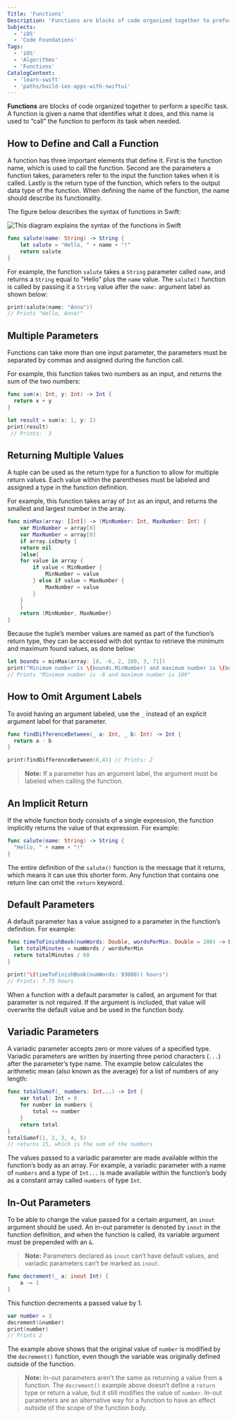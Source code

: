 ```yaml
---
Title: 'Functions' 
Description: 'Functions are blocks of code organized together to preform a specific task.'
Subjects: 
  - 'iOS'
  - 'Code Foundations'
Tags:
  - 'iOS'
  - 'Algorithms'
  - 'Functions'
CatalogContent:
  - 'learn-swift'
  - 'paths/build-ios-apps-with-swiftui'
---
```


**Functions** are blocks of code organized together to perform a specific task. A function is given a name that identifies what it does, and this name is used to “call” the function to perform its task when needed.

## How to Define and Call a Function

A function has three important elements that define it. First is the function name, which is used to call the function. Second are the parameters a function takes, parameters refer to the input the function takes when it is called. Lastly is the return type of the function, which refers to the output data type of the function. When defining the name of the function, the name should describe its functionality.

The figure below describes the syntax of functions in Swift:

![This diagram explains the syntax of the functions in Swift ](https://raw.githubusercontent.com/Codecademy/docs/main/media/swift-functions-diagram.png)

```Swift
func salute(name: String) -> String {
    let salute = "Hello, " + name + "!"
    return salute
}
```

For example, the function `salute` takes a `String` parameter called `name`, and returns a `String` equal to "Hello" plus the `name` value. The `salute()` function is called by passing it a `String` value after the `name:` argument label as shown below:

```Swift
print(salute(name: "Anna"))
// Prints "Hello, Anna!"
```

## Multiple Parameters

Functions can take more than one input parameter, the parameters must be separated by commas and assigned during the function call.

For example, this function takes two numbers as an input, and returns the sum of the two numbers:

```Swift
func sum(x: Int, y: Int) -> Int {
  return x + y
} 

let result = sum(x: 1, y: 2) 
print(result)
 // Prints:  3
```

## Returning Multiple Values

A tuple can be used as the return type for a function to allow for multiple return values. Each value within the parentheses must be labeled and assigned a type in the function definition.

For example, this function takes array of `Int` as an input, and returns the smallest and largest number in the array.

```Swift
func minMax(array: [Int]) -> (MinNumber: Int, MaxNumber: Int) {
    var MinNumber = array[0]
    var MaxNumber = array[0]
    if array.isEmpty {
    return nil 
    }else{
    for value in array {
        if value < MinNumber {
            MinNumber = value
        } else if value > MaxNumber {
            MaxNumber = value
        }
    }
    }
    return (MinNumber, MaxNumber)
}
```

Because the tuple’s member values are named as part of the function’s return type, they can be accessed with dot syntax to retrieve the minimum and maximum found values, as done below:

```Swift
let bounds = minMax(array: [8, -6, 2, 109, 3, 71])
print("Minimum number is \(bounds.MinNumber) and maximum number is \(bounds.MaxNumber)")
// Prints "Minimum number is -6 and maximum number is 109"
```

## How to Omit Argument Labels

To avoid having an argument labeled, use the `_` instead of an explicit argument label for that parameter.

```Swift
func findDifferenceBetween(_ a: Int, _ b: Int) -> Int {
  return a - b
}

print(findDifferenceBetween(6,4)) // Prints: 2
```

> **Note:** If a parameter has an argument label, the argument must be labeled when calling the function.

## An Implicit Return

If the whole function body consists of a single expression, the function implicitly returns the value of that expression. For example:

```Swift
func salute(name: String) -> String {
  "Hello, " + name + "!"
}
```

The entire definition of the `salute()` function is the message that it returns, which means it can use this shorter form. Any function that contains one return line can omit the `return` keyword.

## Default Parameters

A default parameter has a value assigned to a parameter in the function’s definition. For example:

```Swift
func timeToFinishBook(numWords: Double, wordsPerMin: Double = 200) -> Double {
  let totalMinutes = numWords / wordsPerMin 
  return totalMinutes / 60 
}

print("\(timeToFinishBook(numWords: 93000)) hours")
// Prints: 7.75 hours 
```

When a function with a default parameter is called, an argument for that parameter is not required. If the argument is included, that value will overwrite the default value and be used in the function body.

## Variadic Parameters

A variadic parameter accepts zero or more values of a specified type. Variadic parameters are written by inserting three period characters (`...`) after the parameter’s type name. The example below calculates the arithmetic mean (also known as the average) for a list of numbers of any length:

```Swift
func totalSumof(_ numbers: Int...) -> Int {
    var total: Int = 0
    for number in numbers {
        total += number
    }
    return total 
}
totalSumof(1, 2, 3, 4, 5)
// returns 15, which is the sum of the numbers
```

The values passed to a variadic parameter are made available within the function’s body as an array. For example, a variadic parameter with a name of `numbers` and a type of `Int...` is made available within the function’s body as a constant array called `numbers` of type `Int`.

## In-Out Parameters

To be able to change the value passed for a certain argument, an `inout` argument should be used. An in-out parameter is denoted by `inout` in the function definition, and when the function is called, its variable argument must be prepended with an `&`.

> **Note:** Parameters declared as `inout` can’t have default values, and variadic parameters can’t be marked as `inout`.

```Swift
func decrement(_ a: inout Int) {
    a -= 1
}
```

This function decrements a passed value by 1.

```Swift
var number = 3
decrement(&number)
print(number)
// Prints 2
```

The example above shows that the original value of `number` is modified by the `decrement()` function, even though the variable was originally defined outside of the function.

> **Note:** In-out parameters aren’t the same as returning a value from a function. The `decrement()` example above doesn’t define a `return` type or return a value, but it still modifies the value of `number`. In-out parameters are an alternative way for a function to have an effect outside of the scope of the function body.
